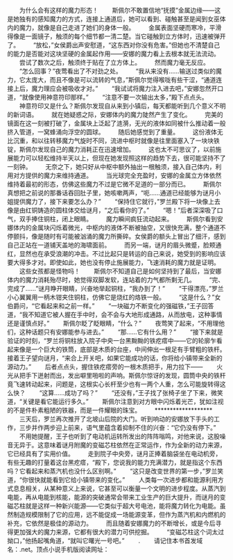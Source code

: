 　　为什么会有这样的魔力形态！
　　斯佩尔不敢置信地“抚摸”金属边缘——这是她独有的感知魔力的方式，连接上通道后，她可以看到、碰触甚至是闻到女巫体内的魔力，就像是自己走进了她们的身体一般。
　　金属表面坚硬而寒冷，平滑得像是一面镜子，触须的每个细节都一清二楚。当它碰触到立方体时，迅速被弹开了。
　　“放松，”女侯爵出声安慰道，“这东西对你没有危害。”但她也不清楚自己的能力是否能对这块坚硬的金属起作用——安娜的魔力看上去根本就无法流动。
　　尝试了数次之后，触须终于贴在了立方体上。
　　然而魔力毫无反应。
　　“怎么回事？”夜莺看出了不对劲之处。
　　“我从来没有……输送过类似的魔力，它太庞大，而且不像是可以流转的气息，”斯佩尔觉得喉咙有些干涩，“通道连接上后，魔力理应会被吸收才对。”
　　“我试试将魔力注入进去吧，”安娜忽然开口道，“就像使用神意符印那样。”
　　“注意不要一次输出太多，”殿下点点头。
　　神意符印又是什么？斯佩尔发现自从来到小镇后，每天都能听到几个意义不明的新词语。
　　就在她疑惑之际，安娜体内的魔力陡然产生了变化。
　　完美的镜面在这一刻被打破了，金属块上泛起了涟漪，无光的液体如同被什么推动着一般挤入管道，一窝蜂涌向浮空的圆球。
　　随后她感觉到了重量。
　　这份液体无比沉重，和以往转移魔力气旋时不同，流进中枢时就像是往里面塞入了一块块铁锭，斯佩尔发现自己的魔力消耗正在迅速增加。
　　这也太不可思议了，以前施展能力可以轻松维持半天以上，但现在她发现照这样的趋势下去，很可能坚持不了一刻钟。
　　无奈之下，她只好从中枢中额外抽出一根触须，接入自己体内，利用对方提供的魔力来维持通道。
　　当光球完全充盈时，安娜的金属立方体依然维持着最初的形态，仿佛这些魔力不过是它微不足道的一部分而已。
　　斯佩尔真想把之前说的那番话吞回肚子里，她咳嗽两声，“呃……通道已经能够为谜月小姐提供魔力了，接下来要怎么办？”
　　“保持住它就行，”罗兰殿下将一块像上去像是由红铜铸造的圆柱体交给谜月，“之后看你的了。”
　　“嗯！”后者深深吸了口气，双手捧住铜柱，闭上眼睛。
　　魔力瞬间疯狂流动起来。
　　斯佩尔看到安娜体内的金属块闪烁着微光，中枢内的液体不断被抽空，又很快充满，整个通道不停颤抖，像是随时有可能被汹涌的魔力所撕碎。女侯爵的额头上冒出了细汗，感到自己正站在一道铺天盖地的海啸面前。
　　而另一端，谜月的眉头微蹙，脸颊通红，显然也在承受浪潮的冲击。不过比起只是转运的自己来说，她受到的影响应该要大得多才对。即使如此，她也没有停止施展能力，飞速消耗的魔力就是证明。
　　这些女孩都是怪物吗！
　　斯佩尔不知道自己是如何坚持到了最后，当安娜体内的魔力消耗殆尽时，她觉得双脚发软，连站着的力气都所剩无几。
　　“完、完成了……”谜月睁开眼睛，兴奋地举起铜柱，“我办到了！”
　　“干得漂亮，”罗兰小心翼翼用一柄木钳夹住铜柱，仿佛它是烧红的烙铁一般。
　　“这是什么？”女伯爵问，“它看起来和之前一样。”
　　“一块磁力不断变化的强磁铁，”王子回答道，“我不知道它被人握在手中时，会不会与大地形成通路，从而放电，这种事情还是谨慎点好。”
　　斯佩尔眨了眨眼睛，“什么？”
　　夜莺笑了起来，“不用理他们，这种话题只有安娜能参与进去。”
　　“那……它有什么用？”
　　“接下来就是验证的时刻，“罗兰将铜柱放入院子中央一台黑黝黝的铁疙瘩中——它的轮廓乍看起来像是一个巨大的铁筒，底部是木质的台座，中间伸出一根足有手臂粗的铁杆。接着王子望向谜月，“来合上开关吧，如果它能成功的话，你将给小镇带来全新的源动力。”
　　后者点点头，握住铁疙瘩旁的一根木质把手，用力拉下——
　　火光从把手下迸射而出，发出噼里啪啦的声响。斯佩尔惊讶的发现，圆筒中央的铁杆竟飞速转动起来，问题是，这根实心长杆至少也有一两个人重，怎么可能旋转得这么快？
　　“这算……成功了吗？”
　　“还没有，”王子找了张椅子坐了下来，微笑道，“关键是看它能运行多久。”
　　斯佩尔注意到对方眼中闪烁着光芒，犹如注视的不是件朴素粗陋的铁器，而是一件耀眼的珠宝。
　　*******************
　　三天后，罗兰再次推开了北坡山后院的大门。听到响动的安娜放下手头的工作，三步并作两步迎上前来，语气里蕴含着抑制不住的兴奋：“它仍没有停下。”
　　不用她提醒，王子也听到了电动机运转所发出的阵阵嗡鸣，对他来说，这股噪音无异于。这意味着谜月附魔的变磁芯柱依然在正常运作，作为全新的动力来源，它已经具有了实用价值。
　　走到院子中央旁，谜月正捧着脑袋坐在电动机旁，有些无趣的打量着这台黑疙瘩，“殿下，您说我的能力充满潜力，就是指这个东西吗？它看起来和蒸汽机也没什么区别啊。”
　　“这只是改变世界的第一步，”罗兰笑道，“你很快就能看到它给小镇带来的变化。”
　　人类每一次进步都和能源利用方式息息相关，从某种意义上来说，它甚至可以衡量一个文明的进步程度。从蒸汽到电能，再从电能到核能，能源的突破通常会带来工业生产的巨大提升，而谜月的变磁芯柱就是这样一种新兴能源——它类似于超大号电池，能将魔力转化为电能。虽然制造规模限制了它的应用，远不能促成一场能源变革，但作为蒸汽机和内燃机的补充，它依然是极佳的源动力。
　　而且随着安娜魔力的不断增长，或是今后寻得更加强大的魔力来源，它都有很大的潜力可供挖掘。
　　“变磁芯柱这个词太过拗口，”他扬起嘴角道，“就叫它曙光一号吧。”
　　.
　　请记住本书首发域名：.net。顶点小说手机版阅读网址：
